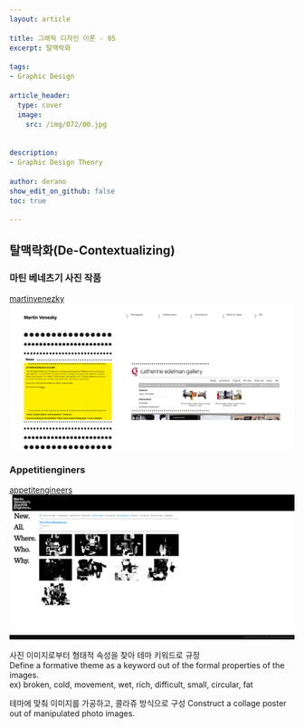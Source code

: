 ```yaml
---
layout: article

title: 그래픽 디자인 이론 - 05
excerpt: 탈맥락화

tags: 
- Graphic Design

article_header:
  type: cover
  image:
    src: /img/072/00.jpg


description: 
- Graphic Design Theory

author: derano
show_edit_on_github: false
toc: true

--- 
```


## 탈맥락화(De-Contextualizing)
### 마틴 베네츠기 사진 작품
[martinvenezky](https://www.martinvenezky.com/)
![martinvenezky](/img/076/01.jpg "martinvenezky")
  
### Appetitienginers
[appetitengineers](http://www.appetiteengineers.com/)
![appetitengineers](/img/076/02.jpg "appetitengineers")  
  
사진 이미지로부터 형태적 속성을 찾아 테마 키워드로 규정  
Define a formative theme as a keyword out of the formal properties of the images.  
ex) broken, cold, movement, wet, rich, difficult, small, circular, fat  
  
테마에 맞춰 이미지를 가공하고, 콜라쥬 방식으로 구성
Construct a collage poster out of manipulated photo images.
